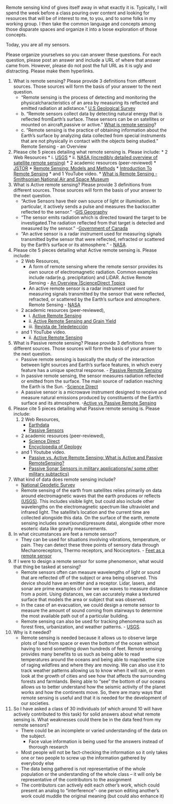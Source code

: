 Remote sensing kind of gives itself away in what exactly it is. Typically, I will spend the week before a class pouring over content and looking for resources that will be of interest to me, to you, and to some folks in my working group. I then take the common language and concepts among those disparate spaces and organize it into a loose exploration of those concepts. 

Today, you are all my sensors. 

Please organize yourselves so you can answer these questions. For each question, please post an answer and include a URL of where that answer came from. However, please do not post the full URL as it is ugly and distracting. Please make them hyperlinks.

1. What is remote sensing? Please provide 3 definitions from different sources. Those sources will form the basis of your answer to the next question.
	* “Remote sensing is the process of detecting and monitoring the physicalcharacteristics of an area by measuring its reflected and emitted radiation at adistance.” [U.S Geological Survey]((https://www.usgs.gov/faqs/what-remote-sensing-and-what-it-used))
	* b. “Remote sensors collect data by detecting natural energy that is reflected fromEarth’s surface. These sensors can be on satellites or mounted on aircraft,passive or active.” [What is remote sensing](https://oceanservice.noaa.gov/facts/remotesensing.html)?
	* c. “Remote sensing is the practice of obtaining information about the Earth’s surface by analyzing data collected from special instruments that are not physically in contact with the objects being studied.” Remote Sensing - an Overview
2. Please cite 5 pieces detailing what remote sensing is. Please include:
		* 2 Web Resources
			* i. [USGS](https://www.usgs.gov/faqs/what-remote-sensing-and-what-it-used)
			* ii. [NASA (incredibly detailed overview of satellite remote sensing)](https://www.earthdata.nasa.gov/learn/backgrounders/remote-sensing)
		* 2 academic resources (peer-reviewed)
			* [JSTOR](https://www.jstor.org/stable/24102069)
			* [Remote Sensing: Models and Methods](https://www.google.com/books/edition/Remote_Sensing/KQXNaDH0X-IC?hl=en&gbpv=1&pg=PA2&printsec=frontcover#v=onepage&q&f=false)
			* [Introduction To Remote Sensing](https://www.google.com/books/edition/Introduction_to_Remote_Sensing_Fifth_Edi/NkLmDjSS8TsC?hl=en&gbpv=1&dq=define+remote+sensing&pg=PP1&printsec=frontcover#v=onepage&q=define%20remote%20sensing&f=false)
		* and 1 YouTube video.
			* [What is Remote Sensing - Smithsonian National Air and Space Museum](https://www.youtube.com/watch?v=F2mQ6fJSxRY&ab_channel=SmithsonianNationalAirandSpaceMuseum)
3. What is Active remote sensing? Please provide 3 definitions from different sources. Those sources will form the basis of your answer to the next question.
	* “Active Sensors have their own source of light or illumination. In particular, it actively sends a pulse and measures the backscatter reflected to the sensor.” -[GIS Geography](https://gisgeography.com/passive-active-sensors-remote-sensing/)
	* “The sensor emits radiation which is directed toward the target to be investigated.The radiation reflected from that target is detected and measured by the sensor.” -[Government of Canada](https://natural-resources.canada.ca/maps-tools-and-publications/satellite-imagery-elevation-data-and-air-photos/tutorial-fundamentals-remote-sensing/introduction/passive-vs-active-sensing/14639)
	* “An active sensor is a radar instrument used for measuring signals transmitted bythe sensor that were reflected, refracted or scattered by the Earth’s surface or its atmosphere.” - [NASA](https://www.nasa.gov/directorates/somd/space-communications-navigation-program/remote-sensing/). 
4. Please cite 5 pieces detailing what Active remote sensing is. Please include:
	* 2 Web Resources,
		* A form of remote sensing where the remote sensor provides its own source of electromagnetic radiation. Common examples include radar(e.g. precipitation) and LiDAR. Active Remote Sensing - [An Overview |ScienceDirect Topics](https://www.sciencedirect.com/topics/earth-and-planetary-sciences/active-remote-sensing)
		* An active remote sensor is a radar instrument used for measuring signals transmitted by the sensor that were reflected, refracted, or scattered by the Earth’s surface and atmosphere. Remote Sensing - [NASA](https://www.nasa.gov/directorates/somd/space-communications-navigation-program/remote-sensing/) 
	* 2 academic resources (peer-reviewed),
		* i. [Active Remote Sensing](https://link.springer.com/chapter/10.1007/978-1-4020-4387-1_3)
		* ii. [Active Remote Sensing and Grain Yield](https://link.springer.com/article/10.1007/s11119-007-9043-z)
		* iii. [Revista de Teledetección](https://polipapers.upv.es/index.php/raet/article/view/3981)
	* and 1 YouTube video.
		* ii. [Active Remote Sensing](https://www.youtube.com/watch?v=vjba5zp1c8U&ab_channel=CrookedContours)
5. What is Passive remote sensing? Please provide 3 definitions from different sources. Those sources will form the basis of your answer to the next question.
	* Passive remote sensing is basically the study of the interaction between light sources and Earth’s surface features, in which every feature has a unique spectral response. - [Passive Remote Sensing](https://www.sciencedirect.com/topics/earth-and-planetary-sciences/passive-remote-sensing#:~:text=Passive%20remote%20sensing%20is%20basically,has%20an%20unique%20spectral%20response.)
	* In passive remote sensing, the sensor measures radiation reflected or emitted from the surface. The main source of radiation reaching the Earth is the Sun. -[Science Direct](https://www.sciencedirect.com/topics/social-sciences/remote-sensing)
	* A passive sensor is a microwave instrument designed to receive and measure natural emissions produced by constituents of the Earth’s surface and its atmosphere. -[Active vs Passive Remote Sensing](https://www.nasa.gov/directorates/somd/space-communications-navigation-program/remote-sensing/)
6. Please cite 5 pieces detailing what Passive remote sensing is. Please include:
	1. 2 Web Resources,
		- [Earthdata](https://www.earthdata.nasa.gov/learn/backgrounders/passive-sensors)
		- [Passive Sensors](https://www.esa.int/Education/6._Passive_sensors)
	- 2 academic resources (peer-reviewed),
		- [Science Direct](https://www.sciencedirect.com/topics/earth-and-planetary-sciences/passive-remote-sensing#:~:text=Passive%20remote%20sensing%20is%20basically,has%20an%20unique%20spectral%20response)
		- [Encyclopedia of Geology](https://linkinghub.elsevier.com/retrieve/pii/B0123693969005104)
	- and 1 Youtube video.
		- [Passive vs. Active Remote Sensing: What is Active and Passive RemoteSensing?](https://www.geospatialworld.net/videos/active-and-passive-remote-sensing/)
		- [Passive Sonar Sensors in military applications(w/ some other military subtactics)](https://www.youtube.com/watch?v=AqqaYs7LjlM&ab_channel=SmarterEveryDay)
7. What kind of data does remote sensing include?
	* [National Geodetic Survey](https://www.ngs.noaa.gov/INFO/remote-sensing.shtml) 
	* Remote sensing of the earth from satellites relies primarily on data around electromagnetic waves that the earth produces or reflects [(USGS)](https://www.usgs.gov/faqs/what-remote-sensing-and-what-it-used). This includes visible light, but could also include other wavelengths on the electromagnetic spectrum like ultraviolet and infrared light. The satellite’s location and the current time are collected alongside this data. On the surface of the earth, remote sensing includes sonar(sound/pressure data), alongside other more esoteric data like gravity measurements.
8. In what circumstances are feet a remote sensor?
	* They can be used for situations involving vibrations, temperature, or pain. They can detect these three points of sensory data through Mechanoreceptors, Thermo receptors, and Nociceptors. - [Feet as a remote sensor](https://www.medboundtimes.com/fitness-and-wellness/perceiving-the-world-through-your-feet)
9. If I were to design a remote sensor for some phenomenon, what would that thing be tasked at sensing?
	* Remote sensors often can measure wavelengths of light or sound that are reflected off of the subject or area being observed. This device should have an emitter and a receptor. Lidar, lasers, and sonar are prime examples of how we use waves to measure distance from a point. Using distances, we can accurately make a textured surface that models the area or subject that was observed.
	* In the case of an evacuation, we could design a remote sensor to measure the amount of sound coming from stairways to determine the most available path out of a particular building.
	* Remote sensing can also be used for tracking phenomena such as forest fires, urbanization, and weather patterns. - [USGS](https://www.usgs.gov/faqs/what-remote-sensing-and-what-it-used). 
10. Why is it needed?
	* Remote sensing is needed because it allows us to observe large plots of land from space or even the bottom of the ocean without having to send something down hundreds of feet. Remote sensing provides many benefits to us such as being able to read temperatures around the oceans and being able to map/seethe size of raging wildfires and where they are moving. We can also use it to track weather patterns allowing us to know when it will rain, or even look at the growth of cities and see how that affects the surrounding forests and farmlands. Being able to “see” the bottom of our oceans allows us to better understand how the seismic activity of the planet works and how the continents move. So, there are many ways that remote sensing is useful and that it is needed for the development of our societies.
11. So I have asked a class of 30 individuals (of which around 10 will have actively contributed to this task) for solid answers about what remote sensing is. What weaknesses could there be in the data feed from my remote sensors?
	* There could be an incomplete or varied understanding of the data on the subject.
		* Face value information is being used for the answers instead of thorough research
	* Most people will not be fact-checking the information so it only takes one or two people to screw up the information gathered by everybody else
	* The data being gathered is not representative of the whole population or the understanding of the whole class – it will only be representative of the contributors to the assignment
	* The contributors can actively edit each other’s work, which could present an analog to “interference”- one person editing another’s work could muddle the original meaning (but could also enhance it)